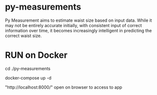 # py-measurements

Py Measurement aims to estimate waist size based on input data. While it may not be entirely accurate initially, 
with consistent input of correct information over time, it becomes increasingly intelligent in predicting the correct waist size. 


# RUN on Docker

cd ./py-measurements

docker-compose up -d

"http://localhost:8000/" open on browser to access to app
